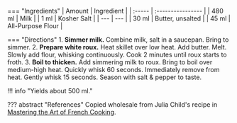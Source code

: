 === "Ingredients"
    | Amount | Ingredient        |
    | :----- | :---------------- |
    | 480 ml | Milk              |
    | 1 ml   | Kosher Salt       |
    | ---    | ---               |
    | 30 ml  | Butter, unsalted  |
    | 45 ml  | All-Purpose Flour |

=== "Directions"
    1. **Simmer milk.** Combine milk, salt in a saucepan. Bring to simmer.
    2. **Prepare white roux.** Heat skillet over low heat. Add butter. Melt. Slowly add flour, whisking continuously. Cook 2 minutes until roux starts to froth.
    3. **Boil to thicken.** Add simmering milk to roux. Bring to boil over medium-high heat. Quickly whisk 60 seconds. Immediately remove from heat. Gently whisk 15 seconds. Season with salt & pepper to taste.


!!! info "Yields about 500 ml."

??? abstract "References"
    Copied wholesale from Julia Child's recipe in [Mastering the Art of French Cooking](https://www.amazon.com/Mastering-Art-French-Cooking-Vol/dp/0375413405).
